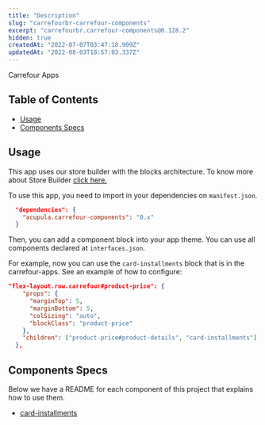 ```yaml
---
title: "Description"
slug: "carrefourbr-carrefour-components"
excerpt: "carrefourbr.carrefour-components@0.128.2"
hidden: true
createdAt: "2022-07-07T03:47:18.909Z"
updatedAt: "2022-08-03T18:57:03.337Z"
---
```

Carrefour Apps

## Table of Contents

-   [Usage](#usage)
-   [Components Specs](#components-specs)

## Usage

This app uses our store builder with the blocks architecture. To know more about Store Builder
[click here.](https://help.vtex.com/en/tutorial/understanding-storebuilder-and-stylesbuilder#structuring-and-configuring-our-store-with-object-object)

To use this app, you need to import in your dependencies on `manifest.json`.

```json
  "dependencies": {
    "acupula.carrefour-components": "0.x"
  }
```

Then, you can add a component block into your app theme.
You can use all components declared at `interfaces.json`.

For example, now you can use the `card-installments` block that is in the carrefour-apps. See an example of how to configure:

```json
"flex-layout.row.carrefour#product-price": {
    "props": {
      "marginTop": 5,
      "marginBottom": 5,
      "colSizing": "auto",
      "blockClass": "product-price"
    },
    "children": ["product-price#product-details", "card-installments"]
  },
```

## Components Specs

Below we have a README for each component of this project that explains how to use them.

-   [card-installments](card-installments.md)